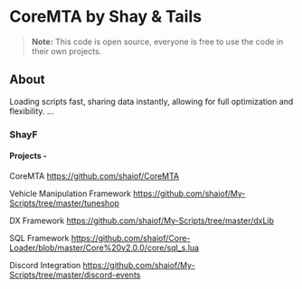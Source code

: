 # CoreMTA by Shay & Tails

> **Note:** This code is open source, everyone is free to use the code in their own projects.

## About
Loading scripts fast, sharing data instantly, allowing for full optimization and flexibility.
...

### ShayF
#### Projects -

CoreMTA								https://github.com/shaiof/CoreMTA

Vehicle Manipulation Framework		https://github.com/shaiof/My-Scripts/tree/master/tuneshop

DX Framework						https://github.com/shaiof/My-Scripts/tree/master/dxLib

SQL Framework						https://github.com/shaiof/Core-Loader/blob/master/Core%20v2.0.0/core/sql_s.lua

Discord Integration					https://github.com/shaiof/My-Scripts/tree/master/discord-events